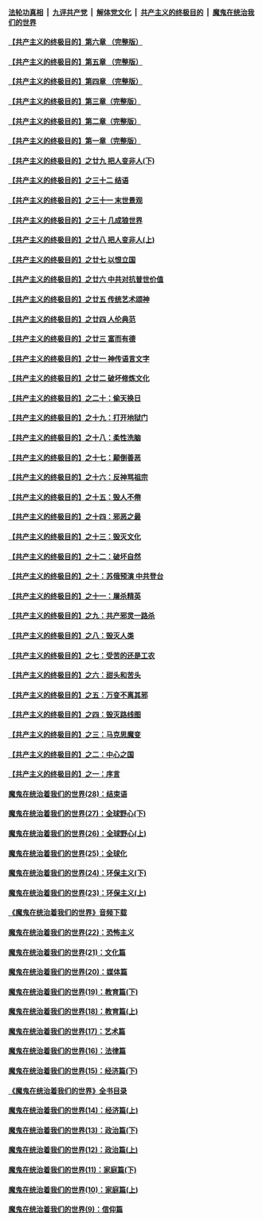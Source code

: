 

####  [法轮功真相](../../../../basic/blob/master/README.md?t=05260701) &nbsp;|&nbsp; [九评共产党](../../../../9ping.md/blob/master/README.md?t=05260701) &nbsp;|&nbsp; [解体党文化](../../../../jtdwh.md/blob/master/README.md?t=05260701)  &nbsp;|&nbsp; [共产主义的终极目的](../../../../gczydzjmd.md/blob/master/README.md?t=05260701) &nbsp;|&nbsp; [魔鬼在统治我们的世界](../../../../mgztzwmdsj.md/blob/master/README.md?t=05260701) 

#### [【共产主义的终极目的】第六章 （完整版）](../pages/nsc422/n11428913.md?t=05260701) 

#### [【共产主义的终极目的】第五章 （完整版）](../pages/nsc422/n11428912.md?t=05260701) 

#### [【共产主义的终极目的】第四章 （完整版）](../pages/nsc422/n11428907.md?t=05260701) 

#### [【共产主义的终极目的】第三章（完整版）](../pages/nsc422/n11428848.md?t=05260701) 

#### [【共产主义的终极目的】第二章（完整版）](../pages/nsc422/n11428831.md?t=05260701) 

#### [【共产主义的终极目的】第一章（完整版）](../pages/nsc422/n11417651.md?t=05260701) 

#### [【共产主义的终极目的】之廿九 把人变非人(下)](../pages/nsc422/n11344140.md?t=05260701) 

#### [【共产主义的终极目的】之三十二 结语](../pages/nsc422/n11360535.md?t=05260701) 

#### [【共产主义的终极目的】之三十一 末世景观](../pages/nsc422/n11351129.md?t=05260701) 

#### [【共产主义的终极目的】之三十 几成狼世界](../pages/nsc422/n11348280.md?t=05260701) 

#### [【共产主义的终极目的】之廿八 把人变非人(上)](../pages/nsc422/n11340492.md?t=05260701) 

#### [【共产主义的终极目的】之廿七 以恨立国](../pages/nsc422/n11336944.md?t=05260701) 

#### [【共产主义的终极目的】之廿六 中共对抗普世价值](../pages/nsc422/n11324785.md?t=05260701) 

#### [【共产主义的终极目的】之廿五 传统艺术颂神](../pages/nsc422/n11296396.md?t=05260701) 

#### [【共产主义的终极目的】之廿四 人伦典范](../pages/nsc422/n11296397.md?t=05260701) 

#### [【共产主义的终极目的】之廿三 富而有德](../pages/nsc422/n11283598.md?t=05260701) 

#### [【共产主义的终极目的】之廿一 神传语言文字](../pages/nsc422/n11263265.md?t=05260701) 

#### [【共产主义的终极目的】之廿二 破坏修炼文化](../pages/nsc422/n11245728.md?t=05260701) 

#### [【共产主义的终极目的】之二十：偷天换日](../pages/nsc422/n11238846.md?t=05260701) 

#### [【共产主义的终极目的】之十九：打开地狱门](../pages/nsc422/n11206376.md?t=05260701) 

#### [【共产主义的终极目的】之十八：柔性洗脑](../pages/nsc422/n11199994.md?t=05260701) 

#### [【共产主义的终极目的】之十七：颠倒善恶](../pages/nsc422/n11179782.md?t=05260701) 

#### [【共产主义的终极目的】之十六：反神骂祖宗](../pages/nsc422/n11166798.md?t=05260701) 

#### [【共产主义的终极目的】之十五：毁人不倦](../pages/nsc422/n11166792.md?t=05260701) 

#### [【共产主义的终极目的】之十四：邪恶之最](../pages/nsc422/n11150249.md?t=05260701) 

#### [【共产主义的终极目的】之十三：毁灭文化](../pages/nsc422/n11135227.md?t=05260701) 

#### [【共产主义的终极目的】之十二：破坏自然](../pages/nsc422/n11135214.md?t=05260701) 

#### [【共产主义的终极目的】之十：苏俄预演 中共登台](../pages/nsc422/n11118424.md?t=05260701) 

#### [【共产主义的终极目的】之十一：屠杀精英](../pages/nsc422/n11118442.md?t=05260701) 

#### [【共产主义的终极目的】之九：共产邪灵一路杀](../pages/nsc422/n11114139.md?t=05260701) 

#### [【共产主义的终极目的】之八：毁灭人类](../pages/nsc422/n11108503.md?t=05260701) 

#### [【共产主义的终极目的】之七：受苦的还是工农](../pages/nsc422/n11101809.md?t=05260701) 

#### [【共产主义的终极目的】之六：甜头和苦头](../pages/nsc422/n11096971.md?t=05260701) 

#### [【共产主义的终极目的】之五：万变不离其邪](../pages/nsc422/n11091285.md?t=05260701) 

#### [【共产主义的终极目的】之四：毁灭路线图](../pages/nsc422/n11086284.md?t=05260701) 

#### [【共产主义的终极目的】之三：马克思魔变](../pages/nsc422/n11061941.md?t=05260701) 

#### [【共产主义的终极目的】之二：中心之国](../pages/nsc422/n11047728.md?t=05260701) 

#### [【共产主义的终极目的】之一：序言](../pages/nsc422/n11086077.md?t=05260701) 

#### [魔鬼在统治着我们的世界(28)：结束语](../pages/nsc422/n10936246.md?t=05260701) 

#### [魔鬼在统治着我们的世界(27)：全球野心(下)](../pages/nsc422/n10928319.md?t=05260701) 

#### [魔鬼在统治着我们的世界(26)：全球野心(上)](../pages/nsc422/n10900318.md?t=05260701) 

#### [魔鬼在统治着我们的世界(25)：全球化](../pages/nsc422/n10788205.md?t=05260701) 

#### [魔鬼在统治着我们的世界(24)：环保主义(下)](../pages/nsc422/n10695307.md?t=05260701) 

#### [魔鬼在统治着我们的世界(23)：环保主义(上)](../pages/nsc422/n10688613.md?t=05260701) 

#### [《魔鬼在统治着我们的世界》音频下载](../pages/nsc422/n10635553.md?t=05260701) 

#### [魔鬼在统治着我们的世界(22)：恐怖主义](../pages/nsc422/n10614727.md?t=05260701) 

#### [魔鬼在统治着我们的世界(21)：文化篇](../pages/nsc422/n10597706.md?t=05260701) 

#### [魔鬼在统治着我们的世界(20)：媒体篇](../pages/nsc422/n10586579.md?t=05260701) 

#### [魔鬼在统治着我们的世界(19)：教育篇(下)](../pages/nsc422/n10564808.md?t=05260701) 

#### [魔鬼在统治着我们的世界(18)：教育篇(上)](../pages/nsc422/n10526970.md?t=05260701) 

#### [魔鬼在统治着我们的世界(17)：艺术篇](../pages/nsc422/n10499093.md?t=05260701) 

#### [魔鬼在统治着我们的世界(16)：法律篇](../pages/nsc422/n10485969.md?t=05260701) 

#### [魔鬼在统治着我们的世界(15)：经济篇(下)](../pages/nsc422/n10469975.md?t=05260701) 

#### [《魔鬼在统治着我们的世界》全书目录](../pages/nsc422/n10464261.md?t=05260701) 

#### [魔鬼在统治着我们的世界(14)：经济篇(上)](../pages/nsc422/n10457370.md?t=05260701) 

#### [魔鬼在统治着我们的世界(13)：政治篇(下)](../pages/nsc422/n10448270.md?t=05260701) 

#### [魔鬼在统治着我们的世界(12)：政治篇(上)](../pages/nsc422/n10444576.md?t=05260701) 

#### [魔鬼在统治着我们的世界(11)：家庭篇(下)](../pages/nsc422/n10440961.md?t=05260701) 

#### [魔鬼在统治着我们的世界(10)：家庭篇(上)](../pages/nsc422/n10435448.md?t=05260701) 

#### [魔鬼在统治着我们的世界(9)：信仰篇](../pages/nsc422/n10432159.md?t=05260701) 

